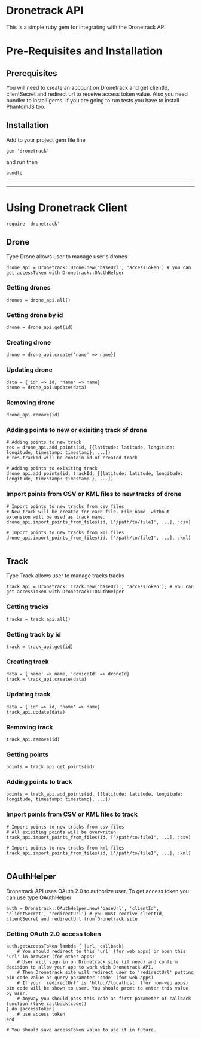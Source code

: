 # Dronetrack API

This is a simple ruby gem for integrating with the Dronetrack  API

# Pre-Requisites and Installation
## Prerequisites

You will need to create an account on Dronetrack and get clientId, clientSecret and redirect url to receive access token value.
Also you need bundler to install gems.
If you are going to run tests you have to install [PhantomJS](http://phantomjs.org/) too.

## Installation 

Add to your project gem file line

```
gem 'dronetrack'

```

and run then 

```shell
bundle

```

---

---

# Using Dronetrack Client

```
require 'dronetrack'
```

## Drone

Type Drone allows user to manage user's drones

```
drone_api = Dronetrack::Drone.new('baseUrl', 'accessToken') # you can get accessToken with Dronetrack::OAuthHelper

```

### Getting drones
```
drones = drone_api.all()
```

### Getting drone by id
```
drone = drone_api.get(id)
```

### Creating drone
```
drone = drone_api.create('name' => name})
```

### Updating drone
```
data = {'id' => id, 'name' => name}
drone = drone_api.update(data)
```

### Removing drone
```
drone_api.remove(id)
```

### Adding points to new or exisiting track of drone
```
# Adding points to new track
res = drone_api.add_points(id, [{latitude: latitude, longitude: longitude, timestamp: timestamp}, ...]) 
# res.trackId will be contain id of created track 

# Adding points to exisiting track
drone_api.add_points(id, trackId, [{latitude: latitude, longitude: longitude, timestamp: timestamp }, ...]) 

```

### Import points from CSV or KML files to new tracks of drone

```
# Import points to new tracks from csv files
# New track will be created for each file. File name  without extension will be used as track name.
drone_api.import_points_from_files(id, ['/path/to/file1', ...], :csv) 

# Import points to new tracks from kml files
drone_api.import_points_from_files(id, ['/path/to/file1', ...], :kml) 


```


## Track

Type Track allows user to manage tracks tracks

```
track_api = Dronetrack::Track.new('baseUrl', 'accessToken'); # you can get accessToken with Dronetrack::OAuthHelper

```

### Getting tracks
```
tracks = track_api.all()
```

### Getting track by id
```
track = track_api.get(id)
```

### Creating track
```
data = {'name' => name, 'deviceId' => droneId}
track = track_api.create(data)
```

### Updating track
```
data = {'id' => id, 'name' => name}
track_api.update(data)
```

### Removing track
```
track_api.remove(id)
```

### Getting points
```
points = track_api.get_points(id)
```

### Adding points to track
```
points = track_api.add_points(id, [{latitude: latitude, longitude: longitude, timestamp: timestamp}, ...]) 

```

### Import points from CSV or KML files to  track

```
# Import points to new tracks from csv files
# All exisiting points will be overwriten
track_api.import_points_from_files(id, ['/path/to/file1', ...], :csv) 

# Import points to new tracks from kml files
track_api.import_points_from_files(id, ['/path/to/file1', ...], :kml) 


```

## OAuthHelper

Dronetrack API uses OAuth 2.0 to authorize user. To get access token you can use type  OAuthHelper

```
auth = Dronetrack::OAuthHelper.new('baseUrl', 'clientId', 'clientSecret', 'redirectUrl') # you must receive clientId, clientSecret and redirectUrl from Dronetrack site
```

### Getting OAuth 2.0 access token

```
auth.getAccessToken lambda { |url, callback|
    # You should redirect to this 'url' (for web apps) or open this 'url' in browser (for other apps)
    # User will sign in on Dronetrack site (if need) and confirm decision to allow your app to work with Dronetrack API.
    # Then Dronetrack site will redirect user to 'redirectUrl' putting pin code value as query parameter 'code' (for web apps)
    # If your 'redirectUrl' is 'http://localhost' (for non-web apps) pin code will be shown to user. You should promt to enter this value by user.
    # Anyway you should pass this code as first parameter of callback function (like callback(code))
} do |accessToken|
    # use access token
end

# You should save accessToken value to use it in future.

```

